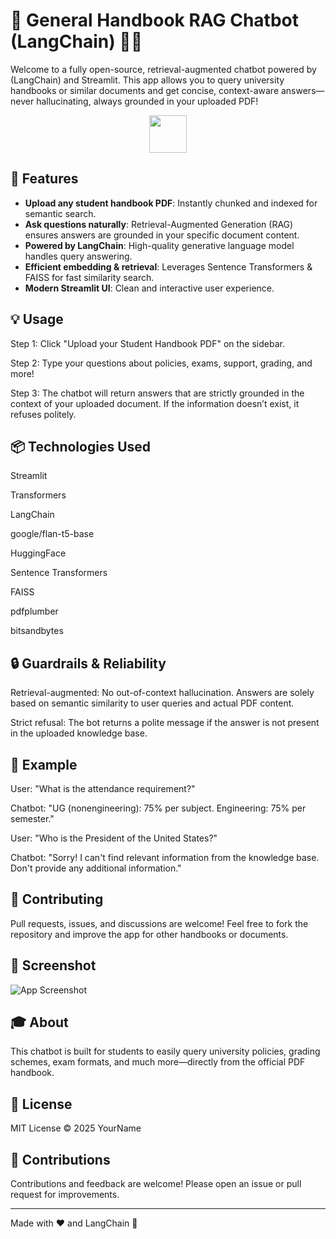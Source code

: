 # 🦙 General Handbook RAG Chatbot (LangChain) 📖🤖

Welcome to a fully open-source, retrieval-augmented chatbot powered by (LangChain) and Streamlit. This app allows you to query university handbooks or similar documents and get concise, context-aware answers—never hallucinating, always grounded in your uploaded PDF!

<div align="center">
  <img src="https://streamlit.io/images/brand/streamlit-logo-primary-colormark-darktext.png" height="60" />
</div>

## 🚀 Features

- **Upload any student handbook PDF**: Instantly chunked and indexed for semantic search.
- **Ask questions naturally**: Retrieval-Augmented Generation (RAG) ensures answers are grounded in your specific document content.
- **Powered by LangChain**: High-quality generative language model handles query answering.
- **Efficient embedding & retrieval**: Leverages Sentence Transformers & FAISS for fast similarity search.
- **Modern Streamlit UI**: Clean and interactive user experience.

## 💡 Usage
Step 1: Click "Upload your Student Handbook PDF" on the sidebar.

Step 2: Type your questions about policies, exams, support, grading, and more!

Step 3: The chatbot will return answers that are strictly grounded in the context of your uploaded document. If the information doesn’t exist, it refuses politely.

## 📦 Technologies Used
Streamlit

Transformers

LangChain

google/flan-t5-base

HuggingFace

Sentence Transformers

FAISS

pdfplumber

bitsandbytes

## 🔒 Guardrails & Reliability
Retrieval-augmented: No out-of-context hallucination. Answers are solely based on semantic similarity to user queries and actual PDF content.

Strict refusal: The bot returns a polite message if the answer is not present in the uploaded knowledge base.

## 📝 Example
User: "What is the attendance requirement?"

Chatbot: "UG (nonengineering): 75% per subject. Engineering: 75% per semester."

User: "Who is the President of the United States?"

Chatbot: "Sorry! I can't find relevant information from the knowledge base. Don't provide any additional information."

## 📢 Contributing
Pull requests, issues, and discussions are welcome! Feel free to fork the repository and improve the app for other handbooks or documents.


## 📸 Screenshot

![App Screenshot](./images/screenshot.png)

## 🎓 About

This chatbot is built for students to easily query university policies, grading schemes, exam formats, and much more—directly from the official PDF handbook.

## 📝 License

MIT License © 2025 YourName

## 🤝 Contributions

Contributions and feedback are welcome! Please open an issue or pull request for improvements.

---

Made with ❤️ and LangChain 🚀
